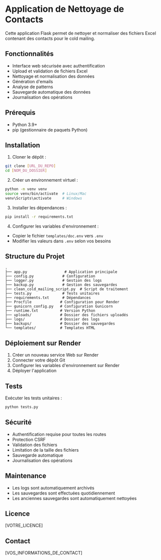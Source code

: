 # Application de Nettoyage de Contacts

Cette application Flask permet de nettoyer et normaliser des fichiers Excel contenant des contacts pour le cold mailing.

## Fonctionnalités

- Interface web sécurisée avec authentification
- Upload et validation de fichiers Excel
- Nettoyage et normalisation des données
- Génération d'emails
- Analyse de patterns
- Sauvegarde automatique des données
- Journalisation des opérations

## Prérequis

- Python 3.9+
- pip (gestionnaire de paquets Python)

## Installation

1. Cloner le dépôt :
```bash
git clone [URL_DU_REPO]
cd [NOM_DU_DOSSIER]
```

2. Créer un environnement virtuel :
```bash
python -m venv venv
source venv/bin/activate  # Linux/Mac
venv\Scripts\activate     # Windows
```

3. Installer les dépendances :
```bash
pip install -r requirements.txt
```

4. Configurer les variables d'environnement :
- Copier le fichier `templates/doc.env` vers `.env`
- Modifier les valeurs dans `.env` selon vos besoins

## Structure du Projet

```
.
├── app.py                 # Application principale
├── config.py             # Configuration
├── logger.py             # Gestion des logs
├── backup.py             # Gestion des sauvegardes
├── clean_cold_mailing_script.py  # Script de traitement
├── tests.py              # Tests unitaires
├── requirements.txt      # Dépendances
├── Procfile             # Configuration pour Render
├── gunicorn_config.py   # Configuration Gunicorn
├── runtime.txt          # Version Python
├── uploads/             # Dossier des fichiers uploadés
├── logs/                # Dossier des logs
├── backups/             # Dossier des sauvegardes
└── templates/           # Templates HTML
```

## Déploiement sur Render

1. Créer un nouveau service Web sur Render
2. Connecter votre dépôt Git
3. Configurer les variables d'environnement sur Render
4. Déployer l'application

## Tests

Exécuter les tests unitaires :
```bash
python tests.py
```

## Sécurité

- Authentification requise pour toutes les routes
- Protection CSRF
- Validation des fichiers
- Limitation de la taille des fichiers
- Sauvegarde automatique
- Journalisation des opérations

## Maintenance

- Les logs sont automatiquement archivés
- Les sauvegardes sont effectuées quotidiennement
- Les anciennes sauvegardes sont automatiquement nettoyées

## Licence

[VOTRE_LICENCE]

## Contact

[VOS_INFORMATIONS_DE_CONTACT] 